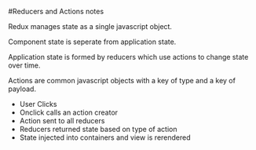 #Reducers and Actions notes

Redux manages state as a single javascript object.

Component state is seperate from application state.

Application state is formed by reducers which use actions to change state over time.

Actions are common javascript objects with a key of type and a key of payload.

* User Clicks
* Onclick calls an action creator
* Action sent to all reducers
* Reducers returned state based on type of action
* State injected into containers and view is rerendered